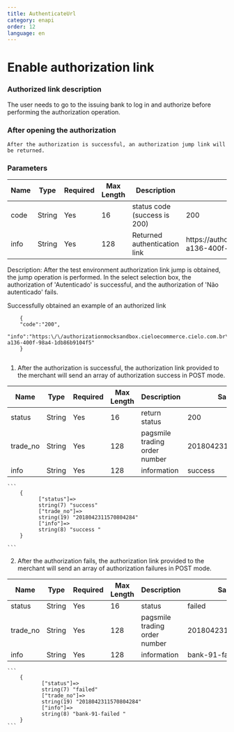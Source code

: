 ```yaml
---
title: AuthenticateUrl
category: enapi
order: 12
language: en
---
```

# Enable authorization link

### Authorized link description
    
   The user needs to go to the issuing bank to log in and authorize before performing the authorization operation.
         

### After opening the authorization

    After the authorization is successful, an authorization jump link will be returned.

### Parameters
    
Name | Type | Required | Max Length | Description | Sample
---  | ---  | ---      | ---      | ---  | ---
code | String | Yes | 16 | status code (success is 200)| 200
info | String | Yes | 128 | Returned authentication link | https:\/\/authorizationmocksandbox.cieloecommerce.cielo.com.br\/CardAuthenticator\/Receive\/7984d820-a136-400f-98a4-1db86b9104f5

   Description: After the test environment authorization link jump is obtained, the jump operation is performed. In the select selection box, the authorization of 'Autenticado' is successful, and the authorization of 'Não autenticado' fails.
 

Successfully obtained an example of an authorized link

```
    { 
    "code":"200",
    "info":"https:\/\/authorizationmocksandbox.cieloecommerce.cielo.com.br\/CardAuthenticator\/Receive\/7984d820-a136-400f-98a4-1db86b9104f5"
    }
    
```

1. After the authorization is successful, the authorization link provided to the merchant will send an array of authorization success in POST mode.

Name | Type | Required | Max Length | Description | Sample
---  | ---  | ---      | ---      | ---  | ---
status | String | Yes | 16 | return status| 200 | success
trade_no | String | Yes | 128 | pagsmile trading order number |  2018042311570804284
info | String | Yes | 128 | information |  success


    
    ```
        {
              ["status"]=>
              string(7) "success"
              ["trade_no"]=>
              string(19) "2018042311570804284"
              ["info"]=>
              string(8) "success "
        }
        
    ```


2. After the authorization fails, the authorization link provided to the merchant will send an array of authorization failures in POST mode.

Name | Type | Required | Max Length | Description | Sample
---  | ---  | ---      | ---      | ---  | ---
status | String | Yes | 16 | status| failed | failed
trade_no | String | Yes | 128 | pagsmile trading order number |  2018042311570804284
info | String | Yes | 128 | information |  bank-91-failed



    ```
        {
               ["status"]=>
               string(7) "failed"
               ["trade_no"]=>
               string(19) "2018042311570804284"
               ["info"]=>
               string(8) "bank-91-failed "
        }
    ```
    
   



